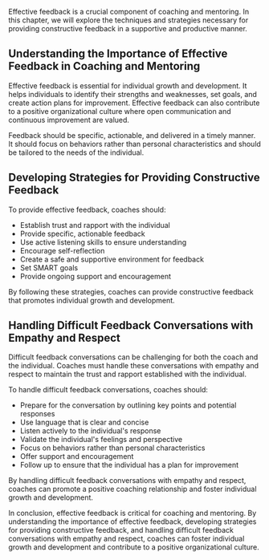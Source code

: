 
Effective feedback is a crucial component of coaching and mentoring. In this chapter, we will explore the techniques and strategies necessary for providing constructive feedback in a supportive and productive manner.

Understanding the Importance of Effective Feedback in Coaching and Mentoring
----------------------------------------------------------------------------

Effective feedback is essential for individual growth and development. It helps individuals to identify their strengths and weaknesses, set goals, and create action plans for improvement. Effective feedback can also contribute to a positive organizational culture where open communication and continuous improvement are valued.

Feedback should be specific, actionable, and delivered in a timely manner. It should focus on behaviors rather than personal characteristics and should be tailored to the needs of the individual.

Developing Strategies for Providing Constructive Feedback
---------------------------------------------------------

To provide effective feedback, coaches should:

* Establish trust and rapport with the individual
* Provide specific, actionable feedback
* Use active listening skills to ensure understanding
* Encourage self-reflection
* Create a safe and supportive environment for feedback
* Set SMART goals
* Provide ongoing support and encouragement

By following these strategies, coaches can provide constructive feedback that promotes individual growth and development.

Handling Difficult Feedback Conversations with Empathy and Respect
------------------------------------------------------------------

Difficult feedback conversations can be challenging for both the coach and the individual. Coaches must handle these conversations with empathy and respect to maintain the trust and rapport established with the individual.

To handle difficult feedback conversations, coaches should:

* Prepare for the conversation by outlining key points and potential responses
* Use language that is clear and concise
* Listen actively to the individual's response
* Validate the individual's feelings and perspective
* Focus on behaviors rather than personal characteristics
* Offer support and encouragement
* Follow up to ensure that the individual has a plan for improvement

By handling difficult feedback conversations with empathy and respect, coaches can promote a positive coaching relationship and foster individual growth and development.

In conclusion, effective feedback is critical for coaching and mentoring. By understanding the importance of effective feedback, developing strategies for providing constructive feedback, and handling difficult feedback conversations with empathy and respect, coaches can foster individual growth and development and contribute to a positive organizational culture.
